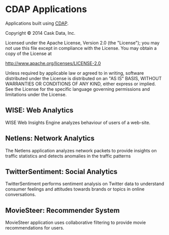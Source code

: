 CDAP Applications
=================

Applications built using [CDAP](http://cdap.io).

Copyright © 2014 Cask Data, Inc.

Licensed under the Apache License, Version 2.0 (the "License"); you may not use this file except in compliance with the License. You may obtain a copy of the License at

  http://www.apache.org/licenses/LICENSE-2.0

Unless required by applicable law or agreed to in writing, software distributed under the License is distributed on an "AS IS" BASIS, WITHOUT WARRANTIES OR CONDITIONS OF ANY KIND, either express or implied. See the License for the specific language governing permissions and limitations under the License.

WISE: Web Analytics
--------------------------

WISE Web Insights Engine analyzes behaviour of users of a web-site.

Netlens: Network Analytics
--------------------------

The Netlens application analyzes network packets to provide insights on traffic statistics and detects anomalies in the traffic patterns

TwitterSentiment: Social Analytics
----------------------------------

TwitterSentiment performs sentiment analysis on Twitter data to understand consumer feelings and attitudes towards brands or topics in online conversations.

MovieSteer: Recommender System
------------------------------------

MovieSteer application uses collaborative filtering to provide movie recommendations for users.
